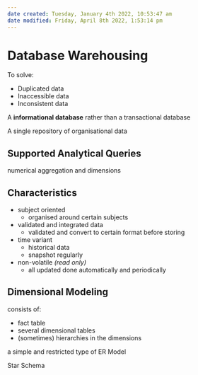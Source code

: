```yaml
---
date created: Tuesday, January 4th 2022, 10:53:47 am
date modified: Friday, April 8th 2022, 1:53:14 pm
---
```


# Database Warehousing

To solve:

- Duplicated data
- Inaccessible data
- Inconsistent data

A **informational database** rather than a transactional database

A single repository of organisational data

## Supported Analytical Queries

numerical aggregation and dimensions

## Characteristics

- subject oriented
    - organised around certain subjects
- validated and integrated data
    - validated and convert to certain format before storing
- time variant
    - historical data
    - snapshot regularly
- non-volatile _(read only)_
    - all updated done automatically and periodically

## Dimensional Modeling

consists of:

- fact table
- several dimensional tables
- (sometimes) hierarchies in the dimensions

a simple and restricted type of ER Model

Star Schema
